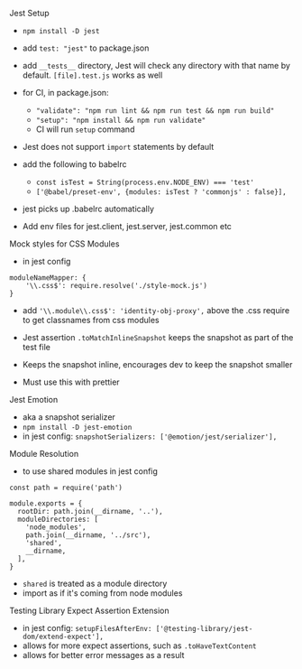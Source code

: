 Jest Setup

- `npm install -D jest`
- add `test: "jest"` to package.json
- add `__tests__` directory, Jest will check any directory with that name by default. `[file].test.js` works as well
- for CI, in package.json:
  - `"validate": "npm run lint && npm run test && npm run build"`
  - `"setup": "npm install && npm run validate"`
  - CI will run `setup` command

- Jest does not support `import` statements by default
- add the following to babelrc
  - `const isTest = String(process.env.NODE_ENV) === 'test'`
  - `['@babel/preset-env', {modules: isTest ? 'commonjs' : false}],`
- jest picks up .babelrc automatically

- Add env files for jest.client, jest.server, jest.common etc

Mock styles for CSS Modules
- in jest config
```
moduleNameMapper: {
    '\\.css$': require.resolve('./style-mock.js')
}
```
- add `'\\.module\\.css$': 'identity-obj-proxy',` above the .css require to get classnames from css modules

- Jest assertion `.toMatchInlineSnapshot` keeps the snapshot as part of the test file
- Keeps the snapshot inline, encourages dev to keep the snapshot smaller
- Must use this with prettier

Jest Emotion
- aka a snapshot serializer
- `npm install -D jest-emotion`
- in jest config: `snapshotSerializers: ['@emotion/jest/serializer'],`

Module Resolution
- to use shared modules in jest config
```
const path = require('path')

module.exports = {
  rootDir: path.join(__dirname, '..'),
  moduleDirectories: [
    'node_modules',
    path.join(__dirname, '../src'),
    'shared',
    __dirname,
  ],
}
```
- `shared` is treated as a module directory
- import as if it's coming from node modules

Testing Library Expect Assertion Extension
- in jest config: `setupFilesAfterEnv: ['@testing-library/jest-dom/extend-expect'],`
- allows for more expect assertions, such as `.toHaveTextContent`
- allows for better error messages as a result